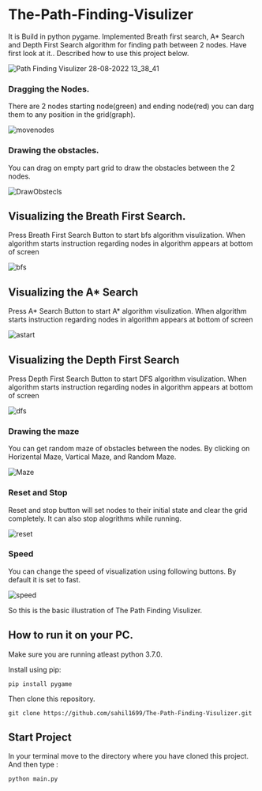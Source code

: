 # The-Path-Finding-Visulizer

It is Build in python pygame. Implemented Breath first search, A* Search and Depth First Search algorithm for finding path between 2 nodes.
Have first look at it.. Described how to use this project below.

![Path Finding Visulizer 28-08-2022 13_38_41](https://user-images.githubusercontent.com/52308072/187064418-25d12cbd-3173-42b0-adcc-b315152ac87a.png)


### Dragging the Nodes.
There are 2 nodes starting node(green) and ending node(red) you can darg them to any position in the grid(graph).

![movenodes](https://user-images.githubusercontent.com/52308072/187064920-46c04ca7-2800-4dc7-8c26-864787f5e194.gif)

### Drawing the obstacles.
You can drag on empty part grid to draw the obstacles between the 2 nodes. 

![DrawObstecls](https://user-images.githubusercontent.com/52308072/187067776-8bce03a2-d01d-4d71-a064-695fe0fa468f.gif)


## Visualizing the Breath First Search.
Press Breath First Search Button to start bfs algorithm visulization. When algorithm starts instruction regarding nodes in algorithm appears at bottom of screen

![bfs](https://user-images.githubusercontent.com/52308072/187067818-1aa90971-bf1a-4518-9a43-5d8a14f52ec3.gif)

## Visualizing the A* Search
Press A* Search Button to start A* algorithm visulization. When algorithm starts instruction regarding nodes in algorithm appears at bottom of screen

![astart](https://user-images.githubusercontent.com/52308072/187068358-5025bb0a-5329-41d7-a27c-8ffd9b5f540e.gif)

## Visualizing the Depth First Search
Press Depth First Search Button to start DFS algorithm visulization. When algorithm starts instruction regarding nodes in algorithm appears at bottom of screen

![dfs](https://user-images.githubusercontent.com/52308072/187067968-c59ac1de-eab2-49dc-9751-9f4fe90c04ef.gif)

### Drawing the maze
You can get random maze of obstacles between the nodes. By clicking on Horizental Maze, Vartical Maze, and Random Maze.

![Maze](https://user-images.githubusercontent.com/52308072/187068451-b65849c5-ec48-49b9-acc2-1531091b8b1b.gif)

### Reset and Stop
Reset and stop button will set nodes to their initial state and clear the grid completely. It can also stop alogrithms while running.

![reset](https://user-images.githubusercontent.com/52308072/187068498-611c79fb-4fbe-4c6e-b492-c53e2a7dfdf9.png)

### Speed
You can change the speed of visualization using following buttons. By default it is set to fast.

![speed](https://user-images.githubusercontent.com/52308072/187068569-ecce4cb4-021b-4cca-9d17-c997b1da0cc4.png)

So this is the basic illustration of The Path Finding Visulizer.

## How to run it on your PC.
Make sure you are running atleast python 3.7.0.

Install using pip:
```
pip install pygame
```
Then clone this repository.
```
git clone https://github.com/sahil1699/The-Path-Finding-Visulizer.git
```

## Start Project
In your terminal move to the directory where you have cloned this project.
And then type :
```
python main.py
```
